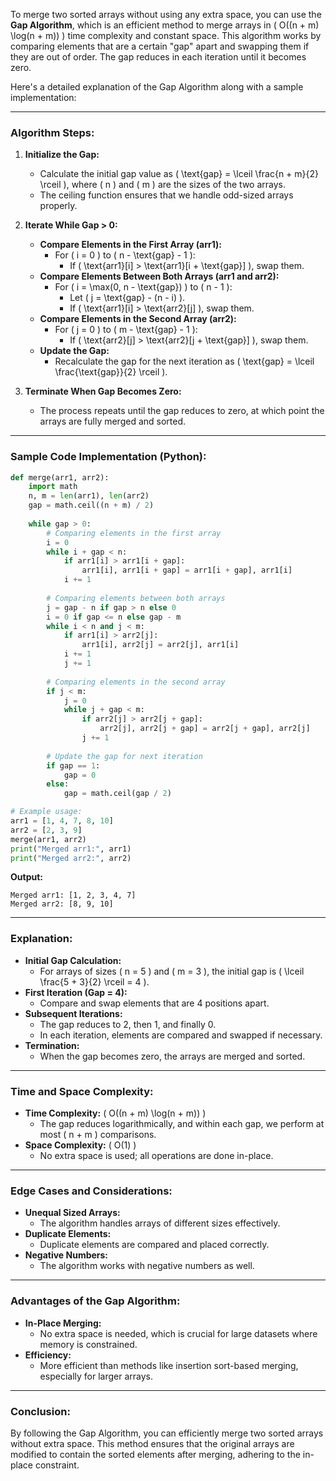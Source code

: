 To merge two sorted arrays without using any extra space, you can use the **Gap Algorithm**, which is an efficient method to merge arrays in \( O((n + m) \log(n + m)) \) time complexity and constant space. This algorithm works by comparing elements that are a certain "gap" apart and swapping them if they are out of order. The gap reduces in each iteration until it becomes zero.

Here's a detailed explanation of the Gap Algorithm along with a sample implementation:

---

### **Algorithm Steps:**

1. **Initialize the Gap:**
   - Calculate the initial gap value as \( \text{gap} = \lceil \frac{n + m}{2} \rceil \), where \( n \) and \( m \) are the sizes of the two arrays.
   - The ceiling function ensures that we handle odd-sized arrays properly.

2. **Iterate While Gap > 0:**
   - **Compare Elements in the First Array (arr1):**
     - For \( i = 0 \) to \( n - \text{gap} - 1 \):
       - If \( \text{arr1}[i] > \text{arr1}[i + \text{gap}] \), swap them.
   - **Compare Elements Between Both Arrays (arr1 and arr2):**
     - For \( i = \max(0, n - \text{gap}) \) to \( n - 1 \):
       - Let \( j = \text{gap} - (n - i) \).
       - If \( \text{arr1}[i] > \text{arr2}[j] \), swap them.
   - **Compare Elements in the Second Array (arr2):**
     - For \( j = 0 \) to \( m - \text{gap} - 1 \):
       - If \( \text{arr2}[j] > \text{arr2}[j + \text{gap}] \), swap them.
   - **Update the Gap:**
     - Recalculate the gap for the next iteration as \( \text{gap} = \lceil \frac{\text{gap}}{2} \rceil \).

3. **Terminate When Gap Becomes Zero:**
   - The process repeats until the gap reduces to zero, at which point the arrays are fully merged and sorted.

---

### **Sample Code Implementation (Python):**

```python
def merge(arr1, arr2):
    import math
    n, m = len(arr1), len(arr2)
    gap = math.ceil((n + m) / 2)
    
    while gap > 0:
        # Comparing elements in the first array
        i = 0
        while i + gap < n:
            if arr1[i] > arr1[i + gap]:
                arr1[i], arr1[i + gap] = arr1[i + gap], arr1[i]
            i += 1
        
        # Comparing elements between both arrays
        j = gap - n if gap > n else 0
        i = 0 if gap <= n else gap - m
        while i < n and j < m:
            if arr1[i] > arr2[j]:
                arr1[i], arr2[j] = arr2[j], arr1[i]
            i += 1
            j += 1
        
        # Comparing elements in the second array
        if j < m:
            j = 0
            while j + gap < m:
                if arr2[j] > arr2[j + gap]:
                    arr2[j], arr2[j + gap] = arr2[j + gap], arr2[j]
                j += 1
        
        # Update the gap for next iteration
        if gap == 1:
            gap = 0
        else:
            gap = math.ceil(gap / 2)

# Example usage:
arr1 = [1, 4, 7, 8, 10]
arr2 = [2, 3, 9]
merge(arr1, arr2)
print("Merged arr1:", arr1)
print("Merged arr2:", arr2)
```

**Output:**

```
Merged arr1: [1, 2, 3, 4, 7]
Merged arr2: [8, 9, 10]
```

---

### **Explanation:**

- **Initial Gap Calculation:**
  - For arrays of sizes \( n = 5 \) and \( m = 3 \), the initial gap is \( \lceil \frac{5 + 3}{2} \rceil = 4 \).
- **First Iteration (Gap = 4):**
  - Compare and swap elements that are 4 positions apart.
- **Subsequent Iterations:**
  - The gap reduces to 2, then 1, and finally 0.
  - In each iteration, elements are compared and swapped if necessary.
- **Termination:**
  - When the gap becomes zero, the arrays are merged and sorted.

---

### **Time and Space Complexity:**

- **Time Complexity:** \( O((n + m) \log(n + m)) \)
  - The gap reduces logarithmically, and within each gap, we perform at most \( n + m \) comparisons.
- **Space Complexity:** \( O(1) \)
  - No extra space is used; all operations are done in-place.

---

### **Edge Cases and Considerations:**

- **Unequal Sized Arrays:**
  - The algorithm handles arrays of different sizes effectively.
- **Duplicate Elements:**
  - Duplicate elements are compared and placed correctly.
- **Negative Numbers:**
  - The algorithm works with negative numbers as well.

---

### **Advantages of the Gap Algorithm:**

- **In-Place Merging:**
  - No extra space is needed, which is crucial for large datasets where memory is constrained.
- **Efficiency:**
  - More efficient than methods like insertion sort-based merging, especially for larger arrays.

---

### **Conclusion:**

By following the Gap Algorithm, you can efficiently merge two sorted arrays without extra space. This method ensures that the original arrays are modified to contain the sorted elements after merging, adhering to the in-place constraint.

